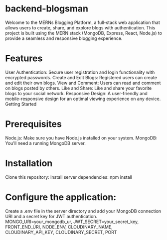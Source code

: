 # backend-blogsman
Welcome to the MERNs Blogging Platform,
a full-stack web application that allows users to create, share, and explore blogs with authentication. 
This project is built using the MERN stack (MongoDB, Express, React, Node.js) to provide a seamless and responsive blogging experience.

# Features
User Authentication: Secure user registration and login functionality with encrypted passwords.
Create and Edit Blogs: Registered users can create and edit their own blogs.
View and Comment: Users can read and comment on blogs posted by others.
Like and Share: Like and share your favorite blogs to your social network.
Responsive Design: A user-friendly and mobile-responsive design for an optimal viewing experience on any device.
Getting Started

# Prerequisites
Node.js: Make sure you have Node.js installed on your system.
MongoDB: You'll need a running MongoDB server.
# Installation
Clone this repository:
Install server dependencies:
npm install
# Configure the application:
Create a .env file in the server directory and add your MongoDB connection URI and a secret key for JWT authentication.
  MONGO_URI=your_mongodb_ur,
  JWT_SECRET=your_secret_key,
  FRONT_END_URI,
  NODE_ENV,
  CLOUDINARY_NAME,
  CLOUDINARY_API_KEY,
  CLOUDINARY_SECRET,
  PORT

